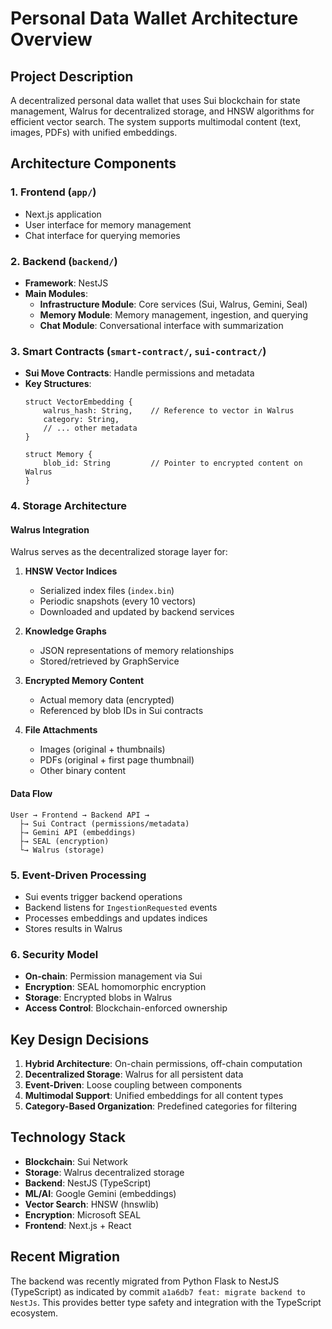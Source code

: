 # Personal Data Wallet Architecture Overview

## Project Description
A decentralized personal data wallet that uses Sui blockchain for state management, Walrus for decentralized storage, and HNSW algorithms for efficient vector search. The system supports multimodal content (text, images, PDFs) with unified embeddings.

## Architecture Components

### 1. Frontend (`app/`)
- Next.js application
- User interface for memory management
- Chat interface for querying memories

### 2. Backend (`backend/`)
- **Framework**: NestJS
- **Main Modules**:
  - **Infrastructure Module**: Core services (Sui, Walrus, Gemini, Seal)
  - **Memory Module**: Memory management, ingestion, and querying
  - **Chat Module**: Conversational interface with summarization

### 3. Smart Contracts (`smart-contract/`, `sui-contract/`)
- **Sui Move Contracts**: Handle permissions and metadata
- **Key Structures**:
  ```move
  struct VectorEmbedding {
      walrus_hash: String,    // Reference to vector in Walrus
      category: String,
      // ... other metadata
  }
  
  struct Memory {
      blob_id: String         // Pointer to encrypted content on Walrus
  }
  ```

### 4. Storage Architecture

#### Walrus Integration
Walrus serves as the decentralized storage layer for:

1. **HNSW Vector Indices**
   - Serialized index files (`index.bin`)
   - Periodic snapshots (every 10 vectors)
   - Downloaded and updated by backend services

2. **Knowledge Graphs**
   - JSON representations of memory relationships
   - Stored/retrieved by GraphService

3. **Encrypted Memory Content**
   - Actual memory data (encrypted)
   - Referenced by blob IDs in Sui contracts

4. **File Attachments**
   - Images (original + thumbnails)
   - PDFs (original + first page thumbnail)
   - Other binary content

#### Data Flow
```
User → Frontend → Backend API → 
  ├→ Sui Contract (permissions/metadata)
  ├→ Gemini API (embeddings)
  ├→ SEAL (encryption)
  └→ Walrus (storage)
```

### 5. Event-Driven Processing
- Sui events trigger backend operations
- Backend listens for `IngestionRequested` events
- Processes embeddings and updates indices
- Stores results in Walrus

### 6. Security Model
- **On-chain**: Permission management via Sui
- **Encryption**: SEAL homomorphic encryption
- **Storage**: Encrypted blobs in Walrus
- **Access Control**: Blockchain-enforced ownership

## Key Design Decisions

1. **Hybrid Architecture**: On-chain permissions, off-chain computation
2. **Decentralized Storage**: Walrus for all persistent data
3. **Event-Driven**: Loose coupling between components
4. **Multimodal Support**: Unified embeddings for all content types
5. **Category-Based Organization**: Predefined categories for filtering

## Technology Stack
- **Blockchain**: Sui Network
- **Storage**: Walrus decentralized storage
- **Backend**: NestJS (TypeScript)
- **ML/AI**: Google Gemini (embeddings)
- **Vector Search**: HNSW (hnswlib)
- **Encryption**: Microsoft SEAL
- **Frontend**: Next.js + React

## Recent Migration
The backend was recently migrated from Python Flask to NestJS (TypeScript) as indicated by commit `a1a6db7 feat: migrate backend to NestJs`. This provides better type safety and integration with the TypeScript ecosystem.